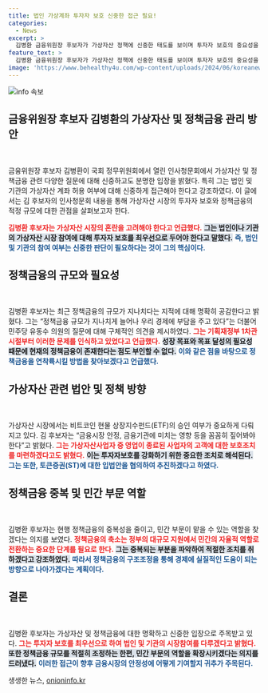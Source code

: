 ```yaml
---
title: 법인 가상계좌 투자자 보호 신중한 접근 필요!
categories:
  - News
excerpt: >
  김병환 금융위원장 후보자가 가상자산 정책에 신중한 태도를 보이며 투자자 보호의 중요성을 강조했다. 그는 정책금융 규모가 지나치다는 지적에 공감하며, 구조 조정 계획을 세우겠다고 밝혔다. 한국 금융의 미래, 그 방향은?
feature_text: >
  김병환 금융위원장 후보자가 가상자산 정책에 신중한 태도를 보이며 투자자 보호의 중요성을 강조했다. 그는 정책금융 규모가 지나치다는 지적에 공감하며, 구조 조정 계획을 세우겠다고 밝혔다. 한국 금융의 미래, 그 방향은?
image: 'https://www.behealthy4u.com/wp-content/uploads/2024/06/koreanews.jpg'
---
```


<p><img src="https://www.behealthy4u.com/wp-content/uploads/2024/06/koreanews.jpg" alt="info 속보" /></p>

<h2 data-ke-size="size26">금융위원장 후보자 김병환의 가상자산 및 정책금융 관리 방안</h2>

<p data-ke-size="size16">&nbsp;</p>

<p>금융위원장 후보자 김병환이 국회 정무위원회에서 열린 인사청문회에서 가상자산 및 정책금융 관련 다양한 질문에 대해 신중하고도 분명한 입장을 밝혔다. 특히 그는 법인 및 기관의 가상자산 계좌 허용 여부에 대해 신중하게 접근해야 한다고 강조하였다. 이 글에서는 김 후보자의 인사청문회 내용을 통해 가상자산 시장의 투자자 보호와 정책금융의 적정 규모에 대한 관점을 살펴보고자 한다.</p>

<p><b><span style="color: #ee2323;">김병환 후보자는 가상자산 시장의 혼란을 고려해야 한다고 언급했다.</span></b> <b><span style="background-color: #21538527;">그는 법인이나 기관의 가상자산 시장 참여에 대해 투자자 보호를 최우선으로 두어야 한다고 말했다.</span></b> <b><span style="color: #1a5490;">즉, 법인 및 기관의 참여 여부는 신중한 판단이 필요하다는 것이 그의 핵심이다.</span></b></p>

<h2>정책금융의 규모와 필요성</h2>

<p data-ke-size="size16">&nbsp;</p>

<p>김병환 후보자는 최근 정책금융의 규모가 지나치다는 지적에 대해 명확히 공감한다고 밝혔다. 그는 “정책금융 규모가 지나치게 늘어나 우리 경제에 부담을 주고 있다”는 더불어민주당 유동수 의원의 질문에 대해 구체적인 의견을 제시하였다. <b><span style="color: #ee2323;">그는 기획재정부 1차관 시절부터 이러한 문제를 인식하고 있었다고 언급했다.</span></b> <b><span style="background-color: #21538527;">성장 목표와 목표 달성의 필요성 때문에 현재의 정책금융이 존재한다는 점도 부인할 수 없다.</span></b> <b><span style="color: #1a5490;">이와 같은 점을 바탕으로 정책금융을 연착륙시킬 방법을 찾아보겠다고 언급했다.</span></b></p>

<h2>가상자산 관련 법안 및 정책 방향</h2>

<p data-ke-size="size16">&nbsp;</p>

<p>가상자산 시장에서는 비트코인 현물 상장지수펀드(ETF)의 승인 여부가 중요하게 다뤄지고 있다. 김 후보자는 “금융시장 안정, 금융기관에 미치는 영향 등을 꼼꼼히 짚어봐야 한다”고 밝혔다. <b><span style="color: #ee2323;">그는 가상자산사업자 중 영업이 종료된 사업자의 고객에 대한 보호조치를 마련하겠다고도 밝혔다.</span></b> <b><span style="background-color: #21538527;">이는 투자자보호를 강화하기 위한 중요한 조치로 해석된다.</span></b> <b><span style="color: #1a5490;">그는 또한, 토큰증권(ST)에 대한 입법안을 협의하여 추진하겠다고 하였다.</span></b></p>

<h2>정책금융 중복 및 민간 부문 역할</h2>

<p data-ke-size="size16">&nbsp;</p>

<p>김병환 후보자는 현행 정책금융의 중복성을 줄이고, 민간 부문이 맡을 수 있는 역할을 찾겠다는 의지를 보였다. <b><span style="color: #ee2323;">정책금융의 축소는 정부의 대규모 지원에서 민간의 자율적 역할로 전환하는 중요한 단계를 필요로 한다.</span></b> <b><span style="background-color: #21538527;">그는 중복되는 부분을 파악하여 적절한 조치를 취하겠다고 강조하였다.</span></b> <b><span style="color: #1a5490;">따라서 정책금융의 구조조정을 통해 경제에 실질적인 도움이 되는 방향으로 나아가겠다는 계획이다.</span></b></p>

<h2>결론</h2>

<p data-ke-size="size16">&nbsp;</p>

<p>김병환 후보자는 가상자산 및 정책금융에 대한 명확하고 신중한 입장으로 주목받고 있다. <b><span style="color: #ee2323;">그는 투자자 보호를 최우선으로 하여 법인 및 기관의 시장참여를 다루겠다고 밝혔다.</span></b> <b><span style="background-color: #21538527;">또한 정책금융 규모를 적절히 조정하는 한편, 민간 부문의 역할을 확장시키겠다는 의지를 드러냈다.</span></b> <b><span style="color: #1a5490;">이러한 접근이 향후 금융시장의 안정성에 어떻게 기여할지 귀추가 주목된다.</span></b></p>
생생한 뉴스, <a href="https://onioninfo.kr" rel="dofollow">onioninfo.kr</a>


